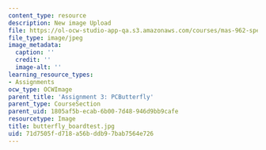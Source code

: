 ```yaml
---
content_type: resource
description: New image Upload
file: https://ol-ocw-studio-app-qa.s3.amazonaws.com/courses/mas-962-special-topics-new-textiles-spring-2010/71d7505fd718a56bddb97bab7564e726_butterfly_boardtest.jpg
file_type: image/jpeg
image_metadata:
  caption: ''
  credit: ''
  image-alt: ''
learning_resource_types:
- Assignments
ocw_type: OCWImage
parent_title: 'Assignment 3: PCButterfly'
parent_type: CourseSection
parent_uid: 1805af5b-ecab-6b00-7d48-946d9bb9cafe
resourcetype: Image
title: butterfly_boardtest.jpg
uid: 71d7505f-d718-a56b-ddb9-7bab7564e726
---
```

